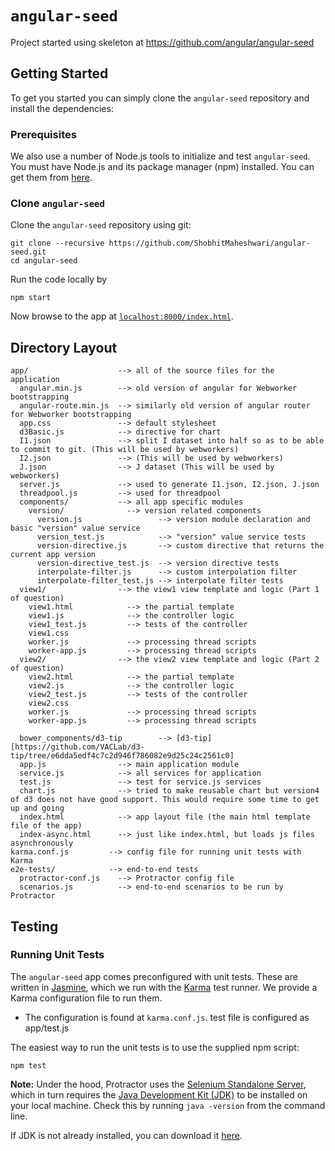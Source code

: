 # `angular-seed`

Project started using skeleton at https://github.com/angular/angular-seed

## Getting Started

To get you started you can simply clone the `angular-seed` repository and install the dependencies:

### Prerequisites

We also use a number of Node.js tools to initialize and test `angular-seed`. You must have Node.js
and its package manager (npm) installed. You can get them from [here][node].

### Clone `angular-seed`

Clone the `angular-seed` repository using git:

```
git clone --recursive https://github.com/ShobhitMaheshwari/angular-seed.git
cd angular-seed
```

Run the code locally by
```
npm start
```
Now browse to the app at [`localhost:8000/index.html`][local-app-url].




## Directory Layout

```
app/                    --> all of the source files for the application
  angular.min.js        --> old version of angular for Webworker bootstrapping
  angular-route.min.js  --> similarly old version of angular router for Webworker bootstrapping
  app.css               --> default stylesheet
  d3Basic.js            --> directive for chart
  I1.json               --> split I dataset into half so as to be able to commit to git. (This will be used by webworkers)
  I2.json               --> (This will be used by webworkers)
  J.json                --> J dataset (This will be used by webworkers)
  server.js             --> used to generate I1.json, I2.json, J.json
  threadpool.js         --> used for threadpool
  components/           --> all app specific modules
    version/              --> version related components
      version.js                 --> version module declaration and basic "version" value service
      version_test.js            --> "version" value service tests
      version-directive.js       --> custom directive that returns the current app version
      version-directive_test.js  --> version directive tests
      interpolate-filter.js      --> custom interpolation filter
      interpolate-filter_test.js --> interpolate filter tests
  view1/                --> the view1 view template and logic (Part 1 of question)
    view1.html            --> the partial template
    view1.js              --> the controller logic
    view1_test.js         --> tests of the controller
	view1.css
	worker.js             --> processing thread scripts
	worker-app.js         --> processing thread scripts
  view2/                --> the view2 view template and logic (Part 2 of question)
    view2.html            --> the partial template
    view2.js              --> the controller logic
    view2_test.js         --> tests of the controller
	view2.css
	worker.js             --> processing thread scripts
	worker-app.js         --> processing thread scripts

  bower_components/d3-tip        --> [d3-tip][https://github.com/VACLab/d3-tip/tree/e6dda5edf4c7c2d946f786082e9d25c24c2561c0]
  app.js                --> main application module
  service.js            --> all services for application
  test.js               --> test for service.js services
  chart.js              --> tried to make reusable chart but version4 of d3 does not have good support. This would require some time to get up and going
  index.html            --> app layout file (the main html template file of the app)
  index-async.html      --> just like index.html, but loads js files asynchronously
karma.conf.js         --> config file for running unit tests with Karma
e2e-tests/            --> end-to-end tests
  protractor-conf.js    --> Protractor config file
  scenarios.js          --> end-to-end scenarios to be run by Protractor
```


## Testing

### Running Unit Tests

The `angular-seed` app comes preconfigured with unit tests. These are written in [Jasmine][jasmine],
which we run with the [Karma][karma] test runner. We provide a Karma configuration file to run them.

* The configuration is found at `karma.conf.js`.
test file is configured as app/test.js

The easiest way to run the unit tests is to use the supplied npm script:

```
npm test
```

**Note:**
Under the hood, Protractor uses the [Selenium Standalone Server][selenium], which in turn requires
the [Java Development Kit (JDK)][jdk] to be installed on your local machine. Check this by running
`java -version` from the command line.

If JDK is not already installed, you can download it [here][jdk-download].




[angularjs]: https://angularjs.org/
[bower]: http://bower.io/
[git]: https://git-scm.com/
[http-server]: https://github.com/indexzero/http-server
[jasmine]: https://jasmine.github.io/
[jdk]: https://wikipedia.org/wiki/Java_Development_Kit
[jdk-download]: http://www.oracle.com/technetwork/java/javase/downloads
[karma]: https://karma-runner.github.io/
[local-app-url]: http://localhost:8000/index.html
[node]: https://nodejs.org/
[npm]: https://www.npmjs.org/
[protractor]: http://www.protractortest.org/
[selenium]: http://docs.seleniumhq.org/
[travis]: https://travis-ci.org/
[travis-docs]: https://docs.travis-ci.com/user/getting-started
[d3-tip]: https://github.com/VACLab/d3-tip/tree/e6dda5edf4c7c2d946f786082e9d25c24c2561c0
